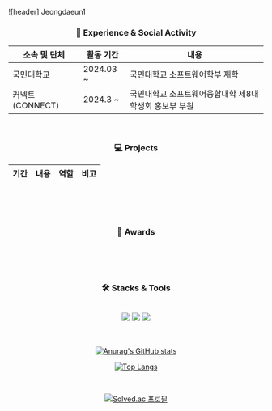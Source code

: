 ![header] Jeongdaeun1
<br/>
<h3 align='center'>🏫 Experience & Social Activity</h3>
<div align='center'>

|소속 및 단체|활동 기간|내용|
|---|---|---|
|국민대학교|2024.03 ~|국민대학교 소프트웨어학부 재학|
|커넥트 (CONNECT)|2024.3 ~|국민대학교 소프트웨어융합대학 제8대 학생회 홍보부 부원|
</div>
<br/>
<h3 align='center'>💻 Projects </h3>
<div align='center'>
  
| 기간 | 내용 | 역할 | 비고 | 
| --- | --- | --- | --- |
<br/>
<br/>
<br/>
<h3 align='center'>🥇 Awards</h3>
<div align='center'>
<br/>
<br/>
<br/>
<h3 align='center'>🛠️ Stacks & Tools</h3>
<div align='center'>
<br/>
<img src="https://img.shields.io/badge/Python-3776AB?style=flat&logo=Python&logoColor=white"/>
  <img src="https://img.shields.io/badge/Java-007396?style=flat&logo=Java&logoColor=white"/>
  <img src="https://img.shields.io/badge/c++-00599C?style=flat&logo=c%2B%2B&logoColor=white"/></a>
<br/>
<br/>
<br/>
  
[![Anurag's GitHub stats](https://github-readme-stats.vercel.app/api?username=Jeongdaeun1)](https://github.com/anuraghazra/github-readme-stats&title_color=FFC0CB&text_color=FFC0CB)
<br/>

[![Top Langs](https://github-readme-stats.vercel.app/api/top-langs/?username=Jeongdaeun1)](https://github.com/anuraghazra/github-readme-stats)

<br/>

[![Solved.ac
프로필](http://mazassumnida.wtf/api/v2/generate_badge?boj=danviva2005)](https://solved.ac/danviva2005/)
